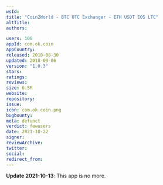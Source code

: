 ```yaml
---
wsId: 
title: "Coin2World - BTC OTC Exchanger - ETH USDT EOS LTC"
altTitle: 
authors:

users: 100
appId: com.ok.coin
appCountry: 
released: 2018-08-30
updated: 2018-09-06
version: "1.0.3"
stars: 
ratings: 
reviews: 
size: 6.5M
website: 
repository: 
issue: 
icon: com.ok.coin.png
bugbounty: 
meta: defunct
verdict: fewusers
date: 2021-10-22
signer: 
reviewArchive:
twitter: 
social:
redirect_from:
---
```


**Update 2021-10-13**: This app is no more.

